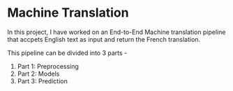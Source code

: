 # Machine Translation

In this project, I have worked on an End-to-End Machine translation pipeline that accpets English text as input and return the French translation.

This pipeline can be divided into 3 parts -
1. Part 1: Preprocessing 
2. Part 2: Models
3. Part 3: Prediction
